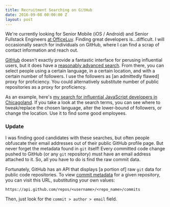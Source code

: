 ```yaml
---
title: Recruitment Searching on GitHub
date: 2016-09-08 00:00:00 Z
layout: post
---
```


We're currently looking for Senior Mobile (iOS / Android) and Senior Fullstack Engineers [at OfficeLuv](//www.officeluv.com/careers). Finding great developers is...difficult. I will occasionally search for individuals on GitHub, where I can find a scrap of contact information and reach out.

[GitHub](//github.com) doesn't exactly provide a fantastic interface for perusing influential users, but it does have a [reasonably advanced search](//github.com/search/advanced). From there, you can select people using a certain language, in a certain location, and with a certain number of followers. I use the followers as [an admittedly flawed] proxy for proficiency. You could alternatively substitute number of public repositories as a proxy for proficiency.

As an example, here's [my search for influential JavaScript developers in Chicagoland](https://github.com/search?utf8=✓&q=location%3AChicago+location%3AIL+followers%3A%3E15+language%3AJavaScript&type=Users&ref=searchresults). If you take a look at the search terms, you can see where to tweak/replace the chosen language, alter the lower-bound of followers, or change the location. Use it to find some good employees.

### Update

I was finding good candidates with these searches, but often people obfuscate their email addresses out of their public GitHub profile page. But never forget the metadata found in `git` itself! Every committed code change pushed to GitHub (or any `git` repository) must have an email address attached to it. So, all you have to do is find the raw commit data.

Fortunately, GitHub has an API that displays [a portion of] raw `git` data for public code repositories. To view [commit metadata][1] for a given repository, you can visit this URL, substituting your own values:

~~~
https://api.github.com/repos/<username>/<repo_name>/commits
~~~

Then, just look for the `commit > author > email` field.

[1]: https://developer.github.com/v3/git/commits/
